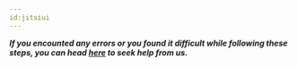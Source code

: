 ```yaml
---
id:jitsiui
---
```




**_If you encounted any errors or you found it difficult while following these steps, you can head [here](https://docs.easyjitsi.com/docs/help) to seek help from us._**
